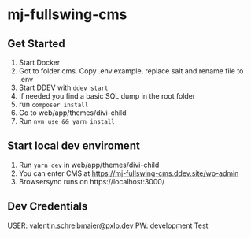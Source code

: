 # mj-fullswing-cms

## Get Started
1. Start Docker
2. Got to folder cms. Copy .env.example, replace salt and rename file to .env 
3. Start DDEV with  `ddev start`
4. If needed you find a basic SQL dump in the root folder
5. run `composer install`
6. Go to web/app/themes/divi-child
7. Run `nvm use && yarn install`

## Start local dev enviroment
1. Run `yarn dev` in web/app/themes/divi-child
2. You can enter CMS at https://mj-fullswing-cms.ddev.site/wp-admin
3. Browsersync runs on https://localhost:3000/

## Dev Credentials
USER: valentin.schreibmaier@pxlp.dev
PW: development
Test
